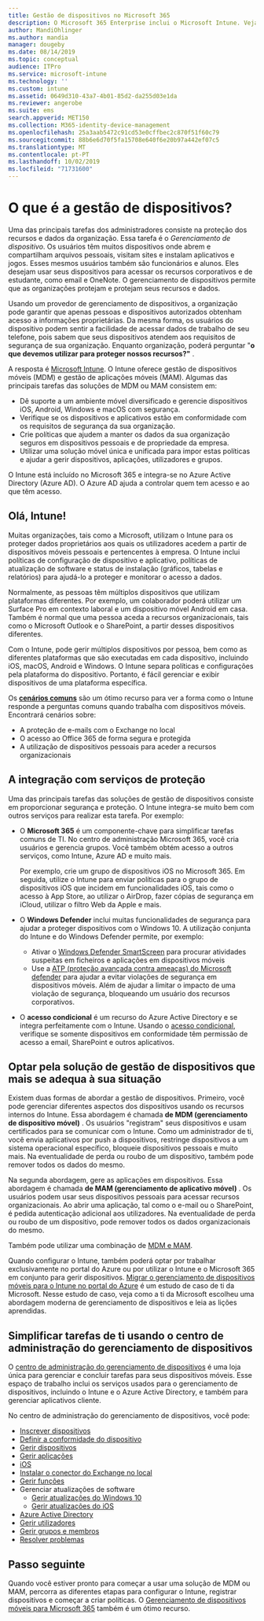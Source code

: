 ```yaml
---
title: Gestão de dispositivos no Microsoft 365
description: O Microsoft 365 Enterprise inclui o Microsoft Intune. Veja como o Intune fornece gerenciamento de dispositivos móveis e gerenciamento de aplicativos móveis para sua organização. Leia cenários comuns e use o Intune para implantar Microsoft 365 em seu ambiente.
author: MandiOhlinger
ms.author: mandia
manager: dougeby
ms.date: 08/14/2019
ms.topic: conceptual
audience: ITPro
ms.service: microsoft-intune
ms.technology: ''
ms.custom: intune
ms.assetid: 0649d310-43a7-4b01-85d2-da255d03e1da
ms.reviewer: angerobe
ms.suite: ems
search.appverid: MET150
ms.collection: M365-identity-device-management
ms.openlocfilehash: 25a3aab5472c91cd53e0cffbec2c870f51f60c79
ms.sourcegitcommit: 88b6e6d70f5fa15708e640f6e20b97a442ef07c5
ms.translationtype: MT
ms.contentlocale: pt-PT
ms.lasthandoff: 10/02/2019
ms.locfileid: "71731600"
---
```

# <a name="what-is-device-management"></a>O que é a gestão de dispositivos? 

Uma das principais tarefas dos administradores consiste na proteção dos recursos e dados da organização. Essa tarefa é o *Gerenciamento de dispositivo*. Os usuários têm muitos dispositivos onde abrem e compartilham arquivos pessoais, visitam sites e instalam aplicativos e jogos. Esses mesmos usuários também são funcionários e alunos. Eles desejam usar seus dispositivos para acessar os recursos corporativos e de estudante, como email e OneNote. O gerenciamento de dispositivos permite que as organizações protejam e protejam seus recursos e dados. 

Usando um provedor de gerenciamento de dispositivos, a organização pode garantir que apenas pessoas e dispositivos autorizados obtenham acesso a informações proprietárias. Da mesma forma, os usuários do dispositivo podem sentir a facilidade de acessar dados de trabalho de seu telefone, pois sabem que seus dispositivos atendem aos requisitos de segurança de sua organização. Enquanto organização, poderá perguntar "**o que devemos utilizar para proteger nossos recursos?"** .

A resposta é [Microsoft Intune](what-is-intune.md). O Intune oferece gestão de dispositivos móveis (MDM) e gestão de aplicações móveis (MAM). Algumas das principais tarefas das soluções de MDM ou MAM consistem em:

- Dê suporte a um ambiente móvel diversificado e gerencie dispositivos iOS, Android, Windows e macOS com segurança.
- Verifique se os dispositivos e aplicativos estão em conformidade com os requisitos de segurança da sua organização.
- Crie políticas que ajudem a manter os dados da sua organização seguros em dispositivos pessoais e de propriedade da empresa.
- Utilizar uma solução móvel única e unificada para impor estas políticas e ajudar a gerir dispositivos, aplicações, utilizadores e grupos.

O Intune está incluído no Microsoft 365 e integra-se no Azure Active Directory (Azure AD). O Azure AD ajuda a controlar quem tem acesso e ao que têm acesso.

## <a name="hello-intune"></a>Olá, Intune!
Muitas organizações, tais como a Microsoft, utilizam o Intune para os proteger dados proprietários aos quais os utilizadores acedem a partir de dispositivos móveis pessoais e pertencentes à empresa. O Intune inclui políticas de configuração de dispositivo e aplicativo, políticas de atualização de software e status de instalação (gráficos, tabelas e relatórios) para ajudá-lo a proteger e monitorar o acesso a dados.

Normalmente, as pessoas têm múltiplos dispositivos que utilizam plataformas diferentes. Por exemplo, um colaborador poderá utilizar um Surface Pro em contexto laboral e um dispositivo móvel Android em casa. Também é normal que uma pessoa aceda a recursos organizacionais, tais como o Microsoft Outlook e o SharePoint, a partir desses dispositivos diferentes.

Com o Intune, pode gerir múltiplos dispositivos por pessoa, bem como as diferentes plataformas que são executadas em cada dispositivo, incluindo iOS, macOS, Android e Windows. O Intune separa políticas e configurações pela plataforma do dispositivo. Portanto, é fácil gerenciar e exibir dispositivos de uma plataforma específica.

Os **[cenários comuns](common-scenarios.md)** são um ótimo recurso para ver a forma como o Intune responde a perguntas comuns quando trabalha com dispositivos móveis. Encontrará cenários sobre:  
- A proteção de e-mails com o Exchange no local
- O acesso ao Office 365 de forma segura e protegida
- A utilização de dispositivos pessoais para aceder a recursos organizacionais

## <a name="integration-with-secure-and-protect-services"></a>A integração com serviços de proteção
Uma das principais tarefas das soluções de gestão de dispositivos consiste em proporcionar segurança e proteção. O Intune integra-se muito bem com outros serviços para realizar esta tarefa. Por exemplo:

- O **Microsoft 365** é um componente-chave para simplificar tarefas comuns de TI. No centro de administração Microsoft 365, você cria usuários e gerencia grupos. Você também obtém acesso a outros serviços, como Intune, Azure AD e muito mais.

  Por exemplo, crie um grupo de dispositivos iOS no Microsoft 365. Em seguida, utilize o Intune para enviar políticas para o grupo de dispositivos iOS que incidem em funcionalidades iOS, tais como o acesso à App Store, ao utilizar o AirDrop, fazer cópias de segurança em iCloud, utilizar o filtro Web da Apple e mais.

- O **Windows Defender** inclui muitas funcionalidades de segurança para ajudar a proteger dispositivos com o Windows 10. A utilização conjunta do Intune e do Windows Defender permite, por exemplo: 

  - Ativar o [Windows Defender SmartScreen](../protect/endpoint-protection-windows-10.md) para procurar atividades suspeitas em ficheiros e aplicações em dispositivos móveis 
  - Use a [ATP (proteção avançada contra ameaças) do Microsoft defender](../protect/advanced-threat-protection.md) para ajudar a evitar violações de segurança em dispositivos móveis. Além de ajudar a limitar o impacto de uma violação de segurança, bloqueando um usuário dos recursos corporativos.

- O **acesso condicional** é um recurso do Azure Active Directory e se integra perfeitamente com o Intune. Usando o [acesso condicional](../protect/conditional-access.md), verifique se somente dispositivos em conformidade têm permissão de acesso a email, SharePoint e outros aplicativos. 

## <a name="choose-the-device-management-solution-thats-right-for-you"></a>Optar pela solução de gestão de dispositivos que mais se adequa à sua situação

Existem duas formas de abordar a gestão de dispositivos. Primeiro, você pode gerenciar diferentes aspectos dos dispositivos usando os recursos internos do Intune. Essa abordagem é chamada **de MDM (gerenciamento de dispositivo móvel)** . Os usuários "registram" seus dispositivos e usam certificados para se comunicar com o Intune. Como um administrador de ti, você envia aplicativos por push a dispositivos, restringe dispositivos a um sistema operacional específico, bloqueie dispositivos pessoais e muito mais. Na eventualidade de perda ou roubo de um dispositivo, também pode remover todos os dados do mesmo. 

Na segunda abordagem, gere as aplicações em dispositivos. Essa abordagem é chamada **de MAM (gerenciamento de aplicativo móvel)** . Os usuários podem usar seus dispositivos pessoais para acessar recursos organizacionais. Ao abrir uma aplicação, tal como o e-mail ou o SharePoint, é pedida autenticação adicional aos utilizadores. Na eventualidade de perda ou roubo de um dispositivo, pode remover todos os dados organizacionais do mesmo. 

Também pode utilizar uma combinação de [MDM e MAM](byod-technology-decisions.md).

Quando configurar o Intune, também poderá optar por trabalhar exclusivamente no portal do Azure ou por utilizar o Intune e o Microsoft 365 em conjunto para gerir dispositivos. [Migrar o gerenciamento de dispositivos móveis para o Intune no portal do Azure](https://www.microsoft.com/itshowcase/Article/Content/1042/Migrating-mobile-device-management-to-Intune-in-the-Azure-portal) é um estudo de caso de ti da Microsoft. Nesse estudo de caso, veja como a ti da Microsoft escolheu uma abordagem moderna de gerenciamento de dispositivos e leia as lições aprendidas.

## <a name="simplify-it-tasks-using-the-device-management-admin-center"></a>Simplificar tarefas de ti usando o centro de administração do gerenciamento de dispositivos

O [centro de administração do gerenciamento de dispositivos](https://devicemanagement.microsoft.com/) é uma loja única para gerenciar e concluir tarefas para seus dispositivos móveis. Esse espaço de trabalho inclui os serviços usados para o gerenciamento de dispositivos, incluindo o Intune e o Azure Active Directory, e também para gerenciar aplicativos cliente. 

No centro de administração do gerenciamento de dispositivos, você pode:

- [Inscrever dispositivos](../enrollment/device-enrollment.md)
- [Definir a conformidade do dispositivo](../protect/device-compliance-get-started.md)
- [Gerir dispositivos](../remote-actions/device-management.md)
- [Gerir aplicações](../apps/app-management.md)  
- [ iOS](../apps/vpp-ebooks-ios.md)  
- [Instalar o conector do Exchange no local](../protect/exchange-connector-install.md)  
- [Gerir funções](role-based-access-control.md)  
- Gerenciar atualizações de software
  - [Gerir atualizações do Windows 10](../protect/windows-update-for-business-configure.md)  
  - [Gerir atualizações do iOS](../protect/software-updates-ios.md)  
- [Azure Active Directory](https://docs.microsoft.com/azure/active-directory)  
- [Gerir utilizadores](https://docs.microsoft.com/azure/active-directory/fundamentals/add-users-azure-active-directory)
- [Gerir grupos e membros](https://docs.microsoft.com/azure/active-directory/fundamentals/active-directory-manage-groups)
- [Resolver problemas](help-desk-operators.md)

## <a name="next-step"></a>Passo seguinte

Quando você estiver pronto para começar a usar uma solução de MDM ou MAM, percorra as diferentes etapas para configurar o Intune, registrar dispositivos e começar a criar políticas. O [Gerenciamento de dispositivos móveis para Microsoft 365](https://docs.microsoft.com/microsoft-365/enterprise/mobility-infrastructure) também é um ótimo recurso.
